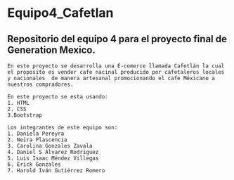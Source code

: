 # Equipo4_Cafetlan
## Repositorio del equipo 4 para el proyecto final de Generation Mexico. 

```
En este proyecto se desarrolla una E-comerce llamada Cafetlán la cual el proposito es vender cafe nacinal producido por cafetaleros locales y nacionales  de manera artesanal promocionando el cafe Méxicano a nuestros compradores.
```

```
En este proyecto se esta usando:
1. HTML
2. CSS
3.Bootstrap
```

```
Los integrantes de este equipo son:
1. Daniela Pereyra
2. Neira Plascencia
3. Carolina Gonzales Zavala
4. Daniel S Álvarez Rodriguez
5. Luis Isaac Méndez Villegas
6. Erick Gonzales
7. Harold Iván Gutiérrez Romero
```